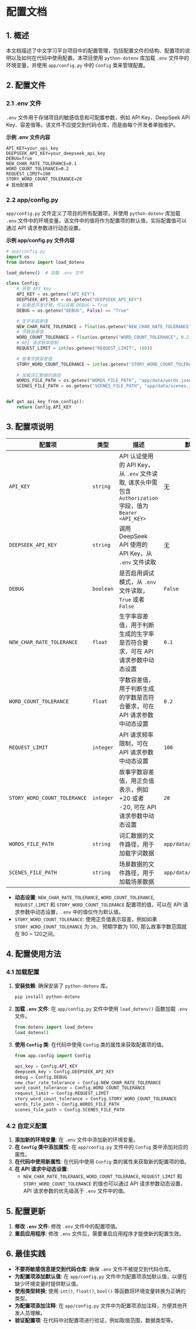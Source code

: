 # 配置文档

## 1. 概述

本文档描述了中文学习平台项目中的配置管理，包括配置文件的结构、配置项的说明以及如何在代码中使用配置。本项目使用 `python-dotenv` 库加载 `.env` 文件中的环境变量，并使用 `app/config.py` 中的 `Config` 类来管理配置。

## 2. 配置文件

### 2.1 .env 文件

`.env` 文件用于存储项目的敏感信息和可配置参数，例如 API Key、DeepSeek API Key、容差值等。该文件不应提交到代码仓库，而是由每个开发者单独维护。

**示例 .env 文件内容**

```
API_KEY=your_api_key
DEEPSEEK_API_KEY=your_deepseek_api_key
DEBUG=True
NEW_CHAR_RATE_TOLERANCE=0.1
WORD_COUNT_TOLERANCE=0.2
REQUEST_LIMIT=100
STORY_WORD_COUNT_TOLERANCE=20
# 其他配置项
```

### 2.2 app/config.py

`app/config.py` 文件定义了项目的所有配置项，并使用 `python-dotenv` 库加载 `.env` 文件中的环境变量。该文件中的值将作为配置项的默认值，实际配置值可以通过 API 请求参数进行动态设置。

**示例 app/config.py 文件内容**

```python
# app/config.py
import os
from dotenv import load_dotenv

load_dotenv()  # 加载 .env 文件

class Config:
    # 获取 API Key
    API_KEY = os.getenv("API_KEY")
    DEEPSEEK_API_KEY = os.getenv("DEEPSEEK_API_KEY")
    # 如果是开发环境，可以设置 DEBUG = True
    DEBUG = os.getenv("DEBUG", False) == "True"

    # 生字率容差值
    NEW_CHAR_RATE_TOLERANCE = float(os.getenv("NEW_CHAR_RATE_TOLERANCE", 0.1))
    # 字数容差值
    WORD_COUNT_TOLERANCE = float(os.getenv("WORD_COUNT_TOLERANCE", 0.2))
    # API 请求频率限制
    REQUEST_LIMIT = int(os.getenv("REQUEST_LIMIT", 100))

    # 故事字数容差值
    STORY_WORD_COUNT_TOLERANCE = int(os.getenv("STORY_WORD_COUNT_TOLERANCE", 20))
    
    # 加载词汇数据的路径
    WORDS_FILE_PATH = os.getenv("WORDS_FILE_PATH", "app/data/words.json")
    SCENES_FILE_PATH = os.getenv("SCENES_FILE_PATH", "app/data/scenes.json")


def get_api_key_from_config():
    return Config.API_KEY
```

## 3. 配置项说明

| 配置项                       | 类型      | 描述                                                                      | 默认值    |
| ---------------------------- | --------- | ------------------------------------------------------------------------ | --------- |
| `API_KEY`                    | `string`  | API 认证使用的 API Key，从 `.env` 文件读取, 请求头中需包含 `Authorization` 字段，值为 `Bearer <API_KEY>`                                | 无         |
| `DEEPSEEK_API_KEY`             | `string`  | 调用 DeepSeek API 使用的 API Key，从 `.env` 文件读取                           | 无         |
| `DEBUG`                      | `boolean` | 是否启用调试模式，从 `.env` 文件读取，`True` 或者 `False`                     | `False`   |
| `NEW_CHAR_RATE_TOLERANCE`      | `float`   | 生字率容差值，用于判断生成的生字率是否符合要求，可在 API 请求参数中动态设置 | `0.1`     |
| `WORD_COUNT_TOLERANCE`      | `float` | 字数容差值，用于判断生成的字数是否符合要求，可在 API 请求参数中动态设置 | `0.2`    |
| `REQUEST_LIMIT`                | `integer`| API 请求频率限制，可在 API 请求参数中动态设置                      | `100`     |
| `STORY_WORD_COUNT_TOLERANCE`       | `integer` | 故事字数容差值，用正负值表示，例如 +20 或者 -20,  可在 API 请求参数中动态设置     | `20`  |
| `WORDS_FILE_PATH`            | `string`  | 词汇数据的文件路径，用于加载字词数据                                      | `app/data/words.json`  |
| `SCENES_FILE_PATH`            | `string`  | 场景数据的文件路径，用于加载场景数据                                      |  `app/data/scenes.json` |

*  **动态设置**: `NEW_CHAR_RATE_TOLERANCE`, `WORD_COUNT_TOLERANCE`, `REQUEST_LIMIT` 和 `STORY_WORD_COUNT_TOLERANCE` 配置项的值，可以在 API 请求参数中动态设置，`.env` 中的值仅作为默认值。
*  `STORY_WORD_COUNT_TOLERANCE`:  使用正负值表示容差，例如如果 `STORY_WORD_COUNT_TOLERANCE`  为 `20`，   预期字数为 100,  那么故事字数范围就在 80 ~ 120之间。

## 4. 配置使用方法

### 4.1 加载配置

1.  **安装依赖**:  确保安装了 `python-dotenv` 库。

    ```bash
    pip install python-dotenv
    ```

2.  **加载 `.env` 文件**: 在 `app/config.py` 文件中使用 `load_dotenv()` 函数加载 `.env` 文件。

    ```python
    from dotenv import load_dotenv
    load_dotenv()
    ```

3.  **使用 `Config` 类**:  在代码中使用 `Config` 类的属性来获取配置项的值。

    ```python
    from app.config import Config

    api_key = Config.API_KEY
    deepseek_key = Config.DEEPSEEK_API_KEY
    debug = Config.DEBUG
    new_char_rate_tolerance = Config.NEW_CHAR_RATE_TOLERANCE
    word_count_tolerance = Config.WORD_COUNT_TOLERANCE
    request_limit = Config.REQUEST_LIMIT
    story_word_count_tolerance = Config.STORY_WORD_COUNT_TOLERANCE
    words_file_path = Config.WORDS_FILE_PATH
    scenes_file_path = Config.SCENES_FILE_PATH
    ```

### 4.2 自定义配置

1.  **添加新的环境变量**: 在 `.env` 文件中添加新的环境变量。
2.  **在 `Config` 类中添加属性**: 在 `app/config.py` 文件中的 `Config` 类中添加对应的属性。
3.  **在代码中使用新属性**: 在代码中使用 `Config` 类的属性来获取新的配置项的值。
4. **在 API 请求中动态设置**:
    *  `NEW_CHAR_RATE_TOLERANCE`, `WORD_COUNT_TOLERANCE`, `REQUEST_LIMIT` 和 `STORY_WORD_COUNT_TOLERANCE` 的值也可以通过 API 请求参数动态设置，API 请求参数的优先级高于 `.env` 文件中的值。

## 5. 配置更新

1.  **修改 `.env` 文件**: 修改 `.env` 文件中的配置项值。
2.  **重启应用程序**:  修改 `.env` 文件后，需要重启应用程序才能使新的配置生效。

## 6. 最佳实践

*   **不要将敏感信息提交到代码仓库**:  确保 `.env` 文件不被提交到代码仓库。
*   **为配置项添加默认值**:  在 `app/config.py` 文件中为配置项添加默认值，以便在缺少环境变量时提供默认值。
*   **使用类型转换**:  使用 `int()`, `float()`, `bool()` 等函数将环境变量转换为正确的类型。
*   **为配置项添加注释**:  在 `app/config.py` 文件中为配置项添加注释，方便其他开发人员理解。
*   **验证配置项**:  在代码中对配置项进行验证，例如取值范围，数据类型等。

